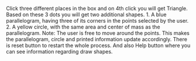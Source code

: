 Click three different places in the box and on 4th click you will get Triangle. Based on these 3 dots you will get two additional shapes.
        1. A blue parallelogram, having three of its corners in the points selected by the user. 
        2. A yellow circle, with the same area and center of mass as the parallelogram. 
Note: The user is free to move around the points. This makes the parallelogram, circle and printed information update accordingly. There is reset button to restart the whole process.
And also Help button where you can see information regarding draw shapes.

